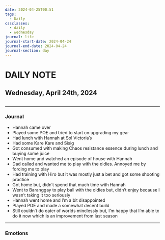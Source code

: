 ```yaml
---
date: 2024-04-25T00:51
tags:
  - Daily
cssclasses:
  - daily
  - wednesday
journal: life
journal-start-date: 2024-04-24
journal-end-date: 2024-04-24
journal-section: day
---
```

# DAILY NOTE
## Wednesday, April 24th, 2024
```calendar-timeline
```
***
### Journal
- Hannah came over
- Played some POE and tried to start on upgrading my gear
- Had lunch with Hannah at Sol Victoria’s
- Had some Kare Kare and Sisig
- Got consumed with making Chaos resistance essence during lunch and buying some juice
- Went home and watched an episode of house with Hannah
- Dad called and wanted me to play with the oldies. Annoyed me by forcing me to play
- Had training with Hiro but it was mostly just a bet and got some shooting practice
- Got home but, didn’t spend that much time with Hannah
- Went to Baranggay to play ball with the oldies but, didn’t enjoy because I wasn’t taking it too seriously
- Hannah went home and I’m a bit disappointed
- Played POE and made a somewhat decent build
- Still couldn’t do eater of worlds mindlessly but, I’m happy that I’m able to do it now which is an improvement from last season
***
### Emotions
